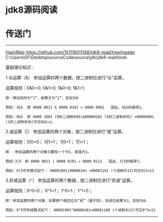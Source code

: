 # jdk8源码阅读  
# 传送门
-----------------------------------------------------------------------------------------------------------------------------------------------
[HashMap](https://github.com/151119011148/jdk8-read/tree/master/mds/HashMap.md)
https://github.com/151119011148/jdk8-read/tree/master
C:\Users\GF\Desktop\sourceCode\source\jdk\jdk8-read\mds

基础理论知识：

1.与运算（&）
参加运算的两个数据，按二进制位进行“与”运算。

运算规则：0&0=0;   0&1=0;    1&0=0;     1&1=1;

    即：两位同时为“1”，结果才为“1”，否则为0

    例如：3&5  即 0000 0011 & 0000 0101 = 0000 0001   因此，3&5的值得1。
    
    例如：9&5  即 0000 1001 (9的二进制补码)&00000101 (5的二进制补码) =00000001 (1的二进制补码)可见9&5=1。


2.或运算（|）
参加运算的两个对象，按二进制位进行“或”运算。

运算规则：0|0=0；   0|1=1；   1|0=1；    1|1=1；

    即 ：参加运算的两个对象只要有一个为1，其值为1。

    例如:3|5　即 0000 0011 | 0000 0101 = 0000 0111   因此，3|5的值得7。　
    
    例如：9|5可写算式如下： 00001001|00000101 =00001101 (十进制为13)可见9|5=13


3.异或运算（^）
参加运算的两个数据，按二进制位进行“异或”运算。

运算规则：0^0=0；   0^1=1；   1^0=1；   1^1=0；

    即：参加运算的两个对象，如果两个相应位为“异”（值不同），则该位结果为1，否则为0。

    例如：9^5可写成算式如下： 00001001^00000101=00001100 (十进制为12)可见9^5=12 

-----------------------------------------------------------------------------------------------------------------------------------------------


